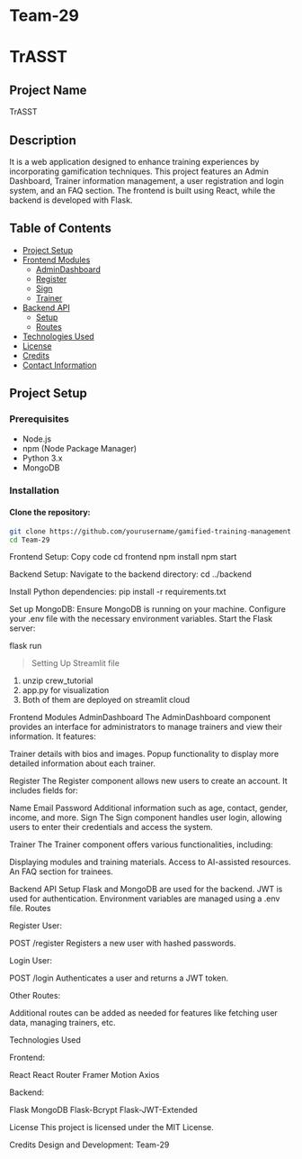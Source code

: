 # Team-29
# TrASST

## Project Name
TrASST
 

## Description
It is a web application designed to enhance training experiences by incorporating gamification techniques. This project features an Admin Dashboard, Trainer information management, a user registration and login system, and an FAQ section. The frontend is built using React, while the backend is developed with Flask.

## Table of Contents
- [Project Setup](#project-setup)
- [Frontend Modules](#frontend-modules)
  - [AdminDashboard](#admindashboard)
  - [Register](#register)
  - [Sign](#sign)
  - [Trainer](#trainer)
- [Backend API](#backend-api)
  - [Setup](#setup)
  - [Routes](#routes)
- [Technologies Used](#technologies-used)
- [License](#license)
- [Credits](#credits)
- [Contact Information](#contact-information)

## Project Setup

### Prerequisites
- Node.js
- npm (Node Package Manager)
- Python 3.x
- MongoDB

### Installation

#### Clone the repository:
```bash
git clone https://github.com/yourusername/gamified-training-management.git
cd Team-29
```


Frontend Setup:
Copy code
cd frontend
npm install
npm start

Backend Setup:
Navigate to the backend directory:
cd ../backend

Install Python dependencies:
pip install -r requirements.txt

Set up MongoDB:
Ensure MongoDB is running on your machine.
Configure your .env file with the necessary environment variables.
Start the Flask server:

flask run

> Setting Up Streamlit file
1. unzip crew_tutorial
2. app.py for visualization
3. Both of them are deployed on streamlit cloud


Frontend Modules
AdminDashboard
The AdminDashboard component provides an interface for administrators to manage trainers and view their information. It features:

Trainer details with bios and images.
Popup functionality to display more detailed information about each trainer.

Register
The Register component allows new users to create an account. It includes fields for:

Name
Email
Password
Additional information such as age, contact, gender, income, and more.
Sign
The Sign component handles user login, allowing users to enter their credentials and access the system.

Trainer
The Trainer component offers various functionalities, including:

Displaying modules and training materials.
Access to AI-assisted resources.
An FAQ section for trainees.

Backend API
Setup
Flask and MongoDB are used for the backend.
JWT is used for authentication.
Environment variables are managed using a .env file.
Routes

Register User:

POST /register
Registers a new user with hashed passwords.

Login User:

POST /login
Authenticates a user and returns a JWT token.

Other Routes:

Additional routes can be added as needed for features like fetching user data, managing trainers, etc.

Technologies Used

Frontend:

React
React Router
Framer Motion
Axios

Backend:

Flask
MongoDB
Flask-Bcrypt
Flask-JWT-Extended

License
This project is licensed under the MIT License.

Credits
Design and Development: Team-29

